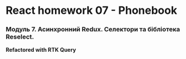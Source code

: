 # React homework 07 - Phonebook

### Модуль 7. Асинхронний Redux. Селектори та бібліотека Reselect.
**Refactored with RTK Query**
